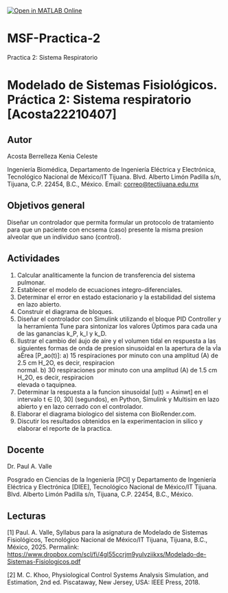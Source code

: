 [![Open in MATLAB Online](https://www.mathworks.com/images/responsive/global/open-in-matlab-online.svg)](https://matlab.mathworks.com/open/github/v1?repo=KeniaAcosta/MSF-Practica-2)
# MSF-Practica-2
Practica 2: Sistema Respiratorio
# Modelado de Sistemas Fisiológicos. Práctica 2: Sistema respiratorio [Acosta22210407]

## Autor
Acosta Berrelleza Kenia Celeste

Ingeniería Biomédica, Departamento de Ingeniería Eléctrica y Electrónica, Tecnológico Nacional de México/IT Tijuana. Blvd. Alberto Limón Padilla s/n, Tijuana, C.P. 22454, B.C., México. Email: correo@tectijuana.edu.mx

## Objetivos general
Diseñar un controlador que permita formular un protocolo de tratamiento para que un paciente
con encsema (caso) presente la misma presion alveolar que un individuo sano (control).
## Actividades
1. Calcular analiticamente la funcion de transferencia del sistema pulmonar.
2. Establecer el modelo de ecuaciones integro-diferenciales.
3. Determinar el error en estado estacionario y la estabilidad del sistema en lazo abierto.
4. Construir el diagrama de bloques.
5. Diseñar el controlador con Simulink utilizando el bloque PID Controller y la herramienta Tune para sintonizar los valores Ûptimos para cada una de las ganancias k_P, k_I y k_D.
6. Ilustrar el cambio del áujo de aire y el volumen tidal en respuesta a las siguientes formas de onda de presion sinusoidal en la apertura de la vÌa aÈrea [P_ao(t)]:
   a) 15 respiraciones por minuto con una amplitud (A) de 2.5 cm H_2O, es decir, respiracion     
      normal.
   b) 30 respiraciones por minuto con una amplitud (A) de 1.5 cm H_2O, es decir, respiracion     
      elevada o taquipnea.
7. Determinar la respuesta a la funcion sinusoidal [u(t) = Asinwt] en el intervalo t ∈ [0, 30] (segundos), en Python, Simulink y Multisim en lazo abierto y en lazo cerrado con el controlador.
8. Elaborar el diagrama biologico del sistema con BioRender.com.
9. Discutir los resultados obtenidos en la experimentacion in silico y elaborar el reporte de la practica.
## Docente
Dr. Paul A. Valle

Posgrado en Ciencias de la Ingeniería [PCI] y Departamento de Ingeniería Eléctrica y Electrónica [DIEE], Tecnológico Nacional de México/IT Tijuana. Blvd. Alberto Limón Padilla s/n, Tijuana, C.P. 22454, B.C., México. 
## Lecturas
[1] Paul. A. Valle, Syllabus para la asignatura de Modelado de Sistemas Fisiológicos, Tecnológico Nacional de México/IT Tijuana, Tijuana, B.C., México, 2025. Permalink: https://www.dropbox.com/scl/fi/4gl55ccrjm9yulvziikxs/Modelado-de-Sistemas-Fisiologicos.pdf

[2] M. C. Khoo, Physiological Control Systems Analysis Simulation, and Estimation, 2nd ed. Piscataway, New Jersey, USA: IEEE Press, 2018.
